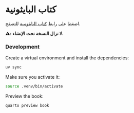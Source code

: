 # كتاب البايثونية

اضغط على رابط [كتاب البايثونبية](https://hassanalgoz.github.io/python/) للتصفح.

**⚠️: لا تزال النسخة تحت الإنشاء.**


### Development

Create a virtual environment and install the dependencies:

```bash
uv sync
```

Make sure you activate it:

```bash
source .venv/bin/activate
```

Preview the book:

```bash
quarto preview book
```